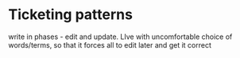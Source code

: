 # Ticketing patterns

write in phases - edit and update.  LIve with uncomfortable choice of words/terms, so that it forces all to edit later and get it correct